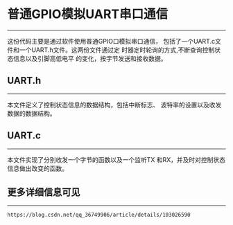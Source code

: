 # 普通GPIO模拟UART串口通信
---

这份代码主要是通过软件使用普通GPIO口模拟串口通信，
包括了一个UART.c文件和一个UART.h文件。这两份文件通过定
时器定时轮询的方式,不断查询控制状态信息以及引脚高低电平
的变化，按字节发送和接收数据。

## UART.h
---
本文件定义了控制状态信息的数据结构，包括中断标志、
波特率的设置以及收发数据的数据结构。

## UART.c
---
本文件实现了分别收发一个字节的函数以及一个监听TX
和RX，并及时对控制状态信息做出改变的函数。

## 更多详细信息可见
---
	https://blog.csdn.net/qq_36749906/article/details/103026590